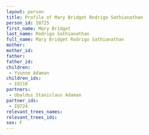 ```yaml
---
layout: person
title: Profile of Mary Bridget Rodrigo Sathianathan
person_id: I0725
first_name: Mary Bridget
last_name: Rodrigo Sathianathan
full_name: Mary Bridget Rodrigo Sathianathan
mother: 
mother_id: 
father: 
father_id: 
children:
 - Yvonne Adaman
children_ids:
 - I0210
partners:
 - Ubaldus Stanislaus Adaman
partner_ids:
 - I0724
relevant_trees_names:
relevant_trees_ids:
sex: F
---
```


